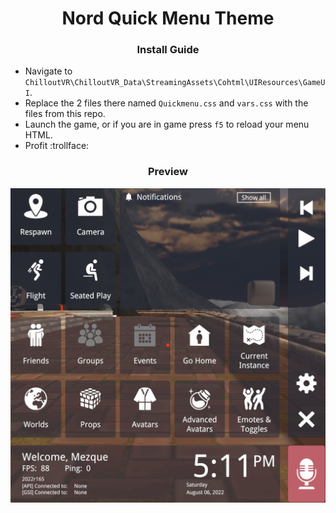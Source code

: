 <h1 align="center">Nord Quick Menu Theme</h1>

<h3 align="center">Install Guide</h3>

 * Navigate to `ChilloutVR\ChilloutVR_Data\StreamingAssets\Cohtml\UIResources\GameUI`.
 * Replace the 2 files there named `Quickmenu.css` and `vars.css` with the files from this repo.
 * Launch the game, or if you are in game press `f5` to reload your menu HTML.
 * Profit :trollface:

<h3 align="center">Preview</h3>
<img width="635" alt="qmp1" src="https://github.com/Mezque/CvrUiThemes/blob/main/PreviewImages/QuickMenu/NordTransparent/qmp1.png?raw=true">
